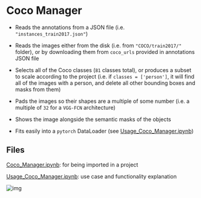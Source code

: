 # Coco Manager


* Reads the annotations from a JSON file (i.e. `"instances_train2017.json"`)


* Reads the images either from the disk (i.e. from `"COCO/train2017/"` folder), or by downloading them from `coco_urls` provided in annotations JSON file


* Selects all of the Coco classes (`81` classes total), or produces a subset to scale according to the project (i.e. if `classes = ['person']`, it will find all of the images with a person, and delete all other bounding boxes and masks from them)


* Pads the images so their shapes are a multiple of some number (i.e. a multiple of `32` for a `VGG-FCN` architecture)


* Shows the image alongside the semantic masks of the objects


* Fits easily into a `pytorch` DataLoader (see [Usage_Coco_Manager.ipynb](https://github.com/McCastles/Coco_Manager/blob/master/Usage_Coco_Manager.ipynb))



## Files


[Coco_Manager.ipynb](https://github.com/McCastles/Coco_Manager/blob/master/Coco_Manager.ipynb): for being imported in a project


[Usage_Coco_Manager.ipynb](https://github.com/McCastles/Coco_Manager/blob/master/Usage_Coco_Manager.ipynb): use case and functionality explanation




![img](https://sun9-43.userapi.com/impf/ikNqTFqmSI4wBvPikUebIoaqEygPvJqhV__gNA/FDAIs_3dSHE.jpg?size=1218x851&quality=95&sign=6d9a71b3081a84bc0fba9645856e3e63&type=album)